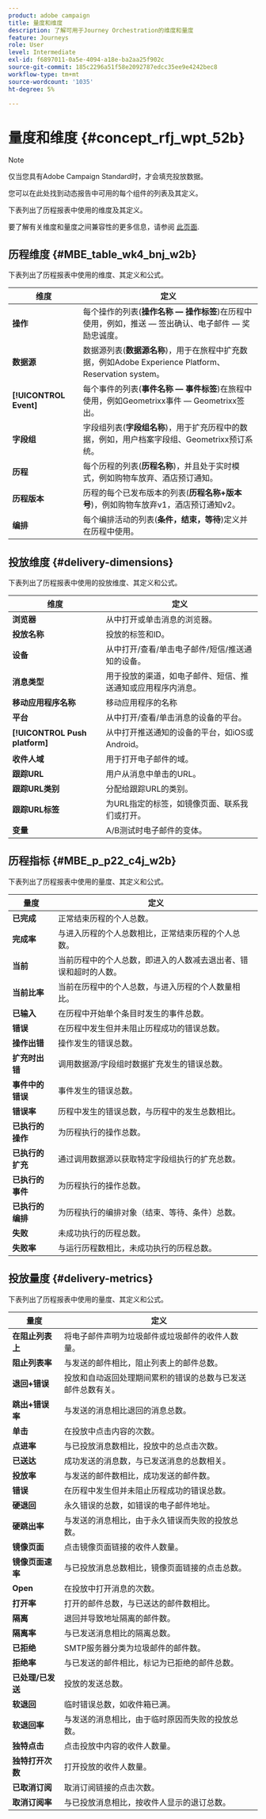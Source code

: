 ```yaml
---
product: adobe campaign
title: 量度和维度
description: 了解可用于Journey Orchestration的维度和量度
feature: Journeys
role: User
level: Intermediate
exl-id: f6897011-0a5e-4094-a18e-ba2aa25f902c
source-git-commit: 185c2296a51f58e2092787edcc35ee9e4242bec8
workflow-type: tm+mt
source-wordcount: '1035'
ht-degree: 5%

---
```


# 量度和维度 {#concept_rfj_wpt_52b}

>[!NOTE]
>
>仅当您具有Adobe Campaign Standard时，才会填充投放数据。

您可以在此处找到动态报告中可用的每个组件的列表及其定义。

下表列出了历程报表中使用的维度及其定义。

要了解有关维度和量度之间兼容性的更多信息，请参阅 [此页面](../assets/do-not-localize/dynamic_report_compatibility_journey.pdf).

## 历程维度 {#MBE_table_wk4_bnj_w2b}

下表列出了历程报表中使用的维度、其定义和公式。

| 维度 | 定义 |
|--- |--- |
| **操作** | 每个操作的列表(**操作名称 — 操作标签**)在历程中使用，例如，推送 — 签出确认、电子邮件 — 奖励忠诚度。 |
| **数据源** | 数据源列表(**数据源名称**)，用于在旅程中扩充数据，例如Adobe Experience Platform、Reservation system。 |
| **[!UICONTROL Event]** | 每个事件的列表(**事件名称 — 事件标签**)在旅程中使用，例如Geometrixx事件 — Geometrixx签出。 |
| **字段组** | 字段组列表(**字段组名称**)，用于扩充历程中的数据，例如，用户档案字段组、Geometrixx预订系统。 |
| **历程** | 每个历程的列表(**历程名称**)，并且处于实时模式，例如购物车放弃、酒店预订通知。 |
| **历程版本** | 历程的每个已发布版本的列表(**历程名称+版本号**)，例如购物车放弃v1，酒店预订通知v2。 |
| **编排** | 每个编排活动的列表(**条件，结束，等待**)定义并在历程中使用。 |

## 投放维度 {#delivery-dimensions}

下表列出了历程报表中使用的投放维度、其定义和公式。

| 维度 | 定义 |
|--- |--- |
| **浏览器** | 从中打开或单击消息的浏览器。 |
| **投放名称** | 投放的标签和ID。 |
| **设备** | 从中打开/查看/单击电子邮件/短信/推送通知的设备。 |
| **消息类型** | 用于投放的渠道，如电子邮件、短信、推送通知或应用程序内消息。 |
| **移动应用程序名称** | 移动应用程序的名称 |
| **平台** | 从中打开/查看/单击消息的设备的平台。 |
| **[!UICONTROL Push platform]** | 从中打开推送通知的设备的平台，如iOS或Android。 |
| **收件人域** | 用于打开电子邮件的域。 |
| **跟踪URL** | 用户从消息中单击的URL。 |
| **跟踪URL类别** | 分配给跟踪URL的类别。 |
| **跟踪URL标签** | 为URL指定的标签，如镜像页面、联系我们或打开。 |
| **变量** | A/B测试时电子邮件的变体。 |

## 历程指标 {#MBE_p_p22_c4j_w2b}

下表列出了历程报表中使用的量度、其定义和公式。

| 量度 | 定义 |
|--- |---|
| **已完成** | 正常结束历程的个人总数。 |
| **完成率** | 与进入历程的个人总数相比，正常结束历程的个人总数。 |
| **当前** | 当前历程中的个人总数，即进入的人数减去退出者、错误和超时的人数。 |
| **当前比率** | 当前在历程中的个人总数，与进入历程的个人数量相比。 |
| **已输入** | 在历程中开始单个条目时发生的事件总数。 |
| **错误** | 在历程中发生但并未阻止历程成功的错误总数。 |
| **操作出错** | 操作发生的错误总数。 |
| **扩充时出错** | 调用数据源/字段组时数据扩充发生的错误总数。 |
| **事件中的错误** | 事件发生的错误总数。 |
| **错误率** | 历程中发生的错误总数，与历程中的发生总数相比。 |
| **已执行的操作** | 为历程执行的操作总数。 |
| **已执行的扩充** | 通过调用数据源以获取特定字段组执行的扩充总数。 |
| **已执行的事件** | 为历程执行的操作总数。 |
| **已执行的编排** | 为历程执行的编排对象（结束、等待、条件）总数。 |
| **失败** | 未成功执行的历程总数。 |
| **失败率** | 与运行历程数相比，未成功执行的历程总数。 |

## 投放量度 {#delivery-metrics}

下表列出了历程报表中使用的量度、其定义和公式。

| 量度 | 定义 |
|--- |--- |
| **在阻止列表上** | 将电子邮件声明为垃圾邮件或垃圾邮件的收件人数量。 |
| **阻止列表率** | 与发送的邮件相比，阻止列表上的邮件总数。 |
| **退回+错误** | 投放和自动返回处理期间累积的错误的总数与已发送邮件总数有关。 |
| **跳出+错误率** | 与发送的消息相比退回的消息总数。 |
| **单击** | 在投放中点击内容的次数。 |
| **点进率** | 与已投放消息数相比，投放中的总点击次数。 |
| **已送达** | 成功发送的消息数，与已发送消息的总数相关。 |
| **投放率** | 与发送的邮件数相比，成功发送的邮件数。 |
| **错误** | 在历程中发生但并未阻止历程成功的错误总数。 |
| **硬退回** | 永久错误的总数，如错误的电子邮件地址。 |
| **硬跳出率** | 与发送的消息相比，由于永久错误而失败的投放总数。 |
| **镜像页面** | 点击镜像页面链接的收件人数量。 |
| **镜像页面速率** | 与已投放消息总数相比，镜像页面链接的点击总数。 |
| **Open** | 在投放中打开消息的次数。 |
| **打开率** | 打开的邮件总数，与已送达的邮件数相比。 |
| **隔离** | 退回并导致地址隔离的邮件数。 |
| **隔离率** | 与已发送消息相比的隔离总数。 |
| **已拒绝** | SMTP服务器分类为垃圾邮件的邮件数。 |
| **拒绝率** | 与已发送的邮件相比，标记为已拒绝的邮件总数。 |
| **已处理/已发送** | 投放的发送总数。 |
| **软退回** | 临时错误总数，如收件箱已满。 |
| **软退回率** | 与发送的消息相比，由于临时原因而失败的投放总数。 |
| **独特点击** | 点击投放中内容的收件人数量。 |
| **独特打开次数** | 打开投放的收件人数量。 |
| **已取消订阅** | 取消订阅链接的点击次数。 |
| **取消订阅率** | 与已投放消息相比，按收件人显示的退订总数。 |
